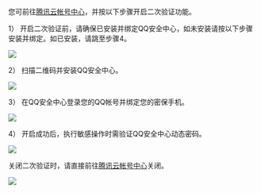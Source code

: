 您可前往[腾讯云帐号中心](https://console.qcloud.com/developer)，并按以下步骤开启二次验证功能。

1） 开启二次验证前，请确保已安装并绑定QQ安全中心，如未安装请按以下步骤安装并绑定。如已安装，请跳至步骤4。

![](https://mc.qcloudimg.com/static/img/5f03336511f55db1709a46bc303c4747/aa.png)

2） 扫描二维码并安装QQ安全中心。

![](https://mc.qcloudimg.com/static/img/b0fc2ebd967ffabc4f9f10eefb28dc38/image.png)

3） 在QQ安全中心登录您的QQ帐号并绑定您的密保手机。

![](https://mc.qcloudimg.com/static/img/b0e17085bfabf48f2fb7f2a00a4a9e7a/cc.jpg)

4） 开启成功后，执行敏感操作时需验证QQ安全中心动态密码。

![](https://mc.qcloudimg.com/static/img/e0728099325461fbcb6a18f42434e4f7/image.png)

关闭二次验证时，请直接前往[腾讯云帐号中心](https://console.qcloud.com/developer)关闭。

![](https://mc.qcloudimg.com/static/img/4514468f5b56a7e2093fde023b8c89e2/image.png)